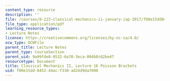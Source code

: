 ```yaml
---
content_type: resource
description: ''
file: /courses/8-223-classical-mechanics-ii-january-iap-2017/f00e15dd845244acf330ad24d9da7090_MIT8_223IAP17_Lec16.pdf
file_type: application/pdf
learning_resource_types:
- Lecture Notes
license: https://creativecommons.org/licenses/by-nc-sa/4.0/
ocw_type: OCWFile
parent_title: Lecture Notes
parent_type: CourseSection
parent_uid: 9a99fde8-9532-6a70-3eca-004b8c62be47
resourcetype: Document
title: Classical Mechanics II, Lecture 16 Poisson Brackets
uid: f00e15dd-8452-44ac-f330-ad24d9da7090
---
```

